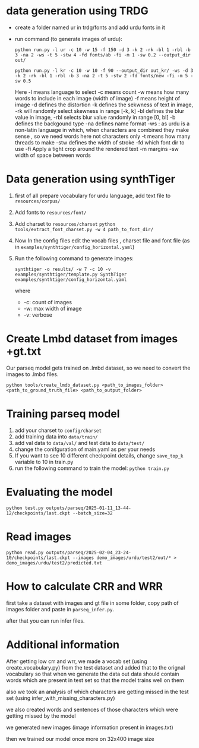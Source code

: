 # data generation using TRDG
- create a folder named ur in trdg/fonts and add urdu fonts in it
- run command (to generate images of urdu):
    ```
    python run.py -l ur -c 10 -w 15 -f 150 -d 3 -k 2 -rk -bl 1 -rbl -b 3 -na 2 -ws -t 5 -stw 4 -fd fonts/ab -fi -m 1 -sw 0.2 --output_dir out/
    ```

    ```
    python run.py -l kr -c 10 -w 10 -f 90 --output_dir out_kr/ -ws -d 3 -k 2 -rk -bl 1 -rbl -b 3 -na 2 -t 5 -stw 2 -fd fonts/new -fi -m 5 -sw 0.5
    ```
    Here -l means language to select
    -c means count
    -w means how many words to include in each image (width of image)
    -f means height of image
    -d defines the distortion
    -k defines the sekwness of text in image, -rk will randomly select skewness in range [-k, k]
    -bl defines the blur value in image, -rbl selects blur value randomly in range [0, bl]
    -b defines the backgound type
    -na defines name format
    -ws : as urdu is a non-latin language in which, when characters are combined they make sense , so we need words here not characters only
    -t means how many threads to make
    -stw defines the width of stroke
    -fd which font dir to use
    -fi Apply a tight crop around the rendered text
    -m margins
    -sw width of space between words


# Data generation using synthTiger

1. first of all prepare vocabulary for urdu language, add text file to `resources/corpus/`
2. Add fonts to `resources/font/`
3. Add charset to `resources/charset`
`python tools/extract_font_charset.py -w 4 path_to_font_dir/`
4. Now In the config files edit the vocab files , charset file and font file (as in `examples/synthtiger/config_horizontal.yaml`)
5. Run the following command to generate images:

    ```
    synthtiger -o results/ -w 7 -c 10 -v examples/synthtiger/template.py SynthTiger examples/synthtiger/config_horizontal.yaml
    ```

    where
    - -c: count of images
    - -w: max width of image
    - -v: verbose

# Create Lmbd dataset from images +gt.txt
Our parseq model gets trained on .lmbd dataset, so we need to convert the images to .lmbd files.

```
python tools/create_lmdb_dataset.py <path_to_images_folder> <path_to_ground_truth_file> <path_to_output_folder>
```

# Training parseq model

1. add your charset to `config/charset`
2. add training data into `data/train/`
3. add val data to `data/val/` and test data to `data/test/`
4. change the conifguration of main.yaml as per your needs
5. If you want to see 10 different checkpoint details, change `save_top_k` variable to 10 in train.py
6. run the following command to train the model: `python train.py`

# Evaluating the model
```
python test.py outputs/parseq/2025-01-11_13-44-12/checkpoints/last.ckpt --batch_size=32
```

# Read images
```
python read.py outputs/parseq/2025-02-04_23-24-10/checkpoints/last.ckpt --images demo_images/urdu/test2/out/* > demo_images/urdu/test2/predicted.txt
```


# How to calculate CRR and WRR
first take a dataset with images and gt file in some folder, copy path of images folder and paste in `parseq_infer.py`. 

after that you can run infer files.


# Additional information
After getting low crr and wrr, we made a vocab set (using create_vocabulary.py) from the test dataset and added that to the orignal vocabulary so that  when we generate the data out data should contain words which are present in test set so that the model trains well on them

also we took an analysis of which characters are getting missed in the test set (using infer_with_missing_characters.py)

we also created words and sentences of those characters which were getting missed by the model


we generated new images (image information present in images.txt)

then we trained our model once more on 32x400 image size